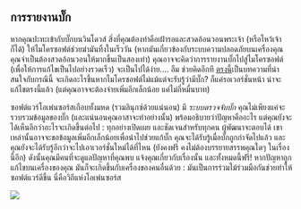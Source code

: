 <?php require("../../entete.php"); ?> <?php require("../../base.php"); ?> <?php require("../../fonctions.php"); ?>

<div id="corps">

<h2>การรายงานบั๊ก</h2>

หากคุณปะทะเข้ากับบั๊กบนวินโดวส์ สิ่งที่คุณต้องทำคือเฝ้ารอและสวดอ้อนวอนพระเจ้า (หรือไหว้เจ้าก็ได้) ให้ไมโครซอฟต์ช่วยฆ่ามันทิ้งในเร็ววัน (หากมันเกี่ยวข้องกับระบบความปลอดภัยบนเครื่องคุณ คุณจำเป็นต้องสวดอ้อนวอนให้มากขึ้นเป็นสองเท่า) คุณอาจจะคิดว่าการรายงานบั๊กไปสู่ไมโครซอฟต์ (เพื่อให้การแก้ไขเป็นไปอย่างรวดเร็ว) จะเป็นไปได้ง่าย.... อืม ช่วยคิดอีกที <a 
href="http://www.oreillynet.com/mac/blog/2002/06/mission_impossible_submitting.html">ตรงนี้</a>เป็นบทความที่น่าสนใจกับกรณีนี้ จะเกิดอะไรขึ้นหากไมโครซอฟต์ไม่แม้แต่จะรับรู้ว่ามีบั๊ก? ก็แค่รอเวอร์ชั่นหน้า น่าจะแก้ไขตรงนี้แล้ว (แต่คุณอาจจะต้องจ่ายเพิ่มอีกเล็กน้อย แค่ไม่กี่หมื่นบาท)

ซอฟต์แวร์โอเพ่นซอร์สเกือบทั้งมหด (รวมลินุกซ์ด้วยแน่นอน) มี <i>ระบบตรวจจับบั๊ก</i> คุณไม่เพียงแค่จะรวบรวมข้อมูลของบั๊ก (และแน่นอนคุณอาสาจะทำอย่างนั้น) พร้อมอธิบายว่าปัญหาคืออะไร แต่คุณยังจะได้เห็นอีกว่าอะไรจะเกิดขึ้นต่อไป : ทุกอย่างเปิดเผย และชัดเจนสำหรับทุกคน ผู้พัฒนาจะตอบได้ เขาเหล่านั้นอาจจะขอข้อมูลเพิ่มอีกเล็กน้อยเพื่อนำไปช่วยแก้บั๊ก คุณจะได้รับรู้เมื่อบั๊กถูกกำจัดไปแล้ว และคุณยังจะได้รับรู้อีกว่าจะไปเอาเวอร์ชั่นใหม่ได้ที่ไหน (ยังคงฟรี คงไม่ต้องบรรยายสรรพคุณใดๆ ในเรื่องนี้อีก) ดังนั้นคุณมีคนที่จะดูแลปัญหาที่คุณพบ แจ้งคุณเกี่ยวกับเรื่องนั้น และทั้งหมดนี้ฟรี! หากปัญหาถูกแก้ไขบนเครื่องของคุณ มันก็จะเกิดขึ้นกับเครื่องของคนอื่นด้วย : มันเป็นการร่วมไม้ร่วมมือกันช่วยทำให้ซอฟต์แวร์ดีขึ้น นี่คือวิถีแห่งโอเพ่นซอร์ส

<img src="Images/report_bugs_thumb.png" />

</div>


